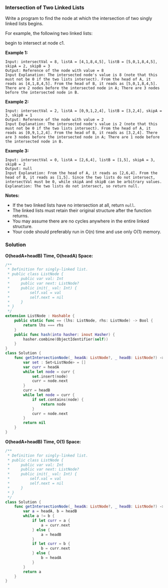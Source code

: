 
### Intersection of Two Linked Lists

Write a program to find the node at which the intersection of two singly linked lists begins.

For example, the following two linked lists:


begin to intersect at node c1.

__Example 1:__

```
Input: intersectVal = 8, listA = [4,1,8,4,5], listB = [5,0,1,8,4,5], skipA = 2, skipB = 3
Output: Reference of the node with value = 8
Input Explanation: The intersected node's value is 8 (note that this must not be 0 if the two lists intersect). From the head of A, it reads as [4,1,8,4,5]. From the head of B, it reads as [5,0,1,8,4,5]. There are 2 nodes before the intersected node in A; There are 3 nodes before the intersected node in B.
```
__Example 2:__

```
Input: intersectVal = 2, listA = [0,9,1,2,4], listB = [3,2,4], skipA = 3, skipB = 1
Output: Reference of the node with value = 2
Input Explanation: The intersected node's value is 2 (note that this must not be 0 if the two lists intersect). From the head of A, it reads as [0,9,1,2,4]. From the head of B, it reads as [3,2,4]. There are 3 nodes before the intersected node in A; There are 1 node before the intersected node in B.
```
__Example 3:__

```
Input: intersectVal = 0, listA = [2,6,4], listB = [1,5], skipA = 3, skipB = 2
Output: null
Input Explanation: From the head of A, it reads as [2,6,4]. From the head of B, it reads as [1,5]. Since the two lists do not intersect, intersectVal must be 0, while skipA and skipB can be arbitrary values.
Explanation: The two lists do not intersect, so return null.
```

__Notes:__
* If the two linked lists have no intersection at all, return `null`.
* The linked lists must retain their original structure after the function returns.
* You may assume there are no cycles anywhere in the entire linked structure.
* Your code should preferably run in O(n) time and use only O(1) memory.

### Solution
__O(headA+headB) Time, O(headA) Space:__
```Swift
/**
 * Definition for singly-linked list.
 * public class ListNode {
 *     public var val: Int
 *     public var next: ListNode?
 *     public init(_ val: Int) {
 *         self.val = val
 *         self.next = nil
 *     }
 * }
 */
extension ListNode : Hashable {
    public static func == (lhs: ListNode, rhs: ListNode) -> Bool {
        return lhs === rhs
    }
    public func hash(into hasher: inout Hasher) {
        hasher.combine(ObjectIdentifier(self))
    }
}
class Solution {
    func getIntersectionNode(_ headA: ListNode?, _ headB: ListNode?) -> ListNode? {
        var set : Set<ListNode> = []
        var curr = headA
        while let node = curr {
            set.insert(node)
            curr = node.next
        }
        curr = headB
        while let node = curr {
            if set.contains(node) {
                return node
            }
            curr = node.next
        }
        return nil
    }
}
```
__O(headA+headB) Time, O(1) Space:__
```Swift
/**
 * Definition for singly-linked list.
 * public class ListNode {
 *     public var val: Int
 *     public var next: ListNode?
 *     public init(_ val: Int) {
 *         self.val = val
 *         self.next = nil
 *     }
 * }
 */
class Solution {
    func getIntersectionNode(_ headA: ListNode?, _ headB: ListNode?) -> ListNode? {
        var a = headA, b = headB
        while a != b {
            if let curr = a {
                a = curr.next
            } else {
                a = headB
            }
            if let curr = b {
                b = curr.next
            } else {
                b = headA
            }
        }
        return a
    }
}
```